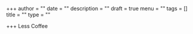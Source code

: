 +++
author = ""
date = ""
description = ""
draft = true
menu = ""
tags = []
title = ""
type = ""

+++
Less Coffee